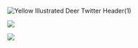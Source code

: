 
![Yellow Illustrated Deer Twitter Header(1)](https://user-images.githubusercontent.com/35456245/117655068-e0d1f900-b196-11eb-9e3e-ba815c85f675.png)


<img
  src="https://cr-skills-chart-widget.azurewebsites.net/api/api?username=devneillza&skills=JavaScript,Ruby&width=820&style=--header-bg-color:%23000;"
/>

<img
  src="https://cr-ss-service.azurewebsites.net/api/ScreenShot?widget=summary&username=devneillza&badges=0&show-avatar=false&style=--header-bg-color:%23000;--border-radius:10px"
/>

<!--
**devneillza/devneillza** is a ✨ _special_ ✨ repository because its `README.md` (this file) appears on your GitHub profile.

Here are some ideas to get you started:

- 🔭 I’m currently working on ...
- 🌱 I’m currently learning ...
- 👯 I’m looking to collaborate on ...
- 🤔 I’m looking for help with ...
- 💬 Ask me about ...
- 📫 How to reach me: ...
- 😄 Pronouns: ...
- ⚡ Fun fact: ...
-->

